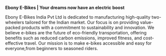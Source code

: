 **Ebony E-Bikes | Your dreams now have an electric boost**



Ebony E-Bikes India Pvt Ltd is dedicated to manufacturing high-quality two-wheelers tailored for the Indian market. Our focus is on providing value-packed products with a commitment to sustainability and innovation. We believe e-bikes are the future of eco-friendly transportation, offering benefits such as reduced carbon emissions, improved fitness,  and cost-effective travel. Our mission is to make e-bikes accessible and easy for everyone,from beginners to seasoned riders.




